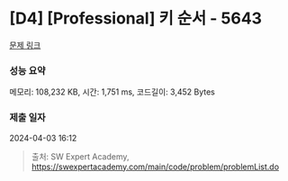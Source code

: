 # [D4] [Professional] 키 순서 - 5643 

[문제 링크](https://swexpertacademy.com/main/code/problem/problemDetail.do?contestProbId=AWXQsLWKd5cDFAUo) 

### 성능 요약

메모리: 108,232 KB, 시간: 1,751 ms, 코드길이: 3,452 Bytes

### 제출 일자

2024-04-03 16:12



> 출처: SW Expert Academy, https://swexpertacademy.com/main/code/problem/problemList.do